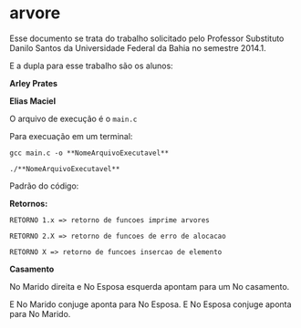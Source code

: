 arvore
======

Esse documento se trata do trabalho solicitado pelo Professor Substituto Danilo Santos da Universidade Federal da Bahia no semestre 2014.1.

E a dupla para esse trabalho são os alunos:

**Arley Prates**

**Elias Maciel**

O arquivo de execução é o ``main.c``

Para execuação em um terminal:

``gcc main.c -o **NomeArquivoExecutavel**``

``./**NomeArquivoExecutavel**``

Padrão do código:

**Retornos:**

``RETORNO 1.x => retorno de funcoes imprime arvores``

``RETORNO 2.X => retorno de funcoes de erro de alocacao ``

``RETORNO X => retorno de funcoes insercao de elemento``

**Casamento**

No Marido direita e No Esposa esquerda apontam para um No casamento.

E No Marido conjuge aponta para No Esposa. E No Esposa conjuge aponta para No Marido.
